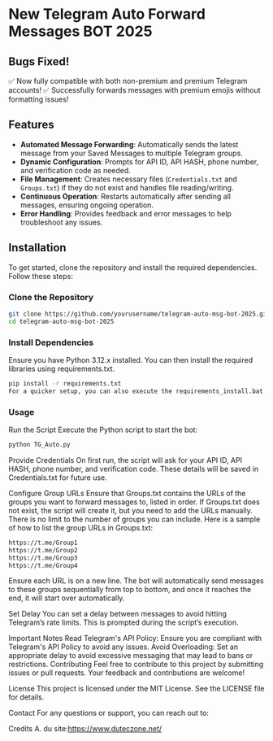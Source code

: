 # New Telegram Auto Forward Messages BOT 2025


## Bugs Fixed!

✅ Now fully compatible with both non-premium and premium Telegram accounts!
✅ Successfully forwards messages with premium emojis without formatting issues!

## Features

- **Automated Message Forwarding**: Automatically sends the latest message from your Saved Messages to multiple Telegram groups.
- **Dynamic Configuration**: Prompts for API ID, API HASH, phone number, and verification code as needed.
- **File Management**: Creates necessary files (`Credentials.txt` and `Groups.txt`) if they do not exist and handles file reading/writing.
- **Continuous Operation**: Restarts automatically after sending all messages, ensuring ongoing operation.
- **Error Handling**: Provides feedback and error messages to help troubleshoot any issues.

## Installation

To get started, clone the repository and install the required dependencies. Follow these steps:

### Clone the Repository

```bash
git clone https://github.com/yourusername/telegram-auto-msg-bot-2025.git
cd telegram-auto-msg-bot-2025
```
### Install Dependencies
Ensure you have Python 3.12.x installed. You can then install the required libraries using requirements.txt.
```bash
pip install -r requirements.txt
For a quicker setup, you can also execute the requirements_install.bat file.
```
### Usage
Run the Script
Execute the Python script to start the bot:
```bash
python TG_Auto.py
```
Provide Credentials
On first run, the script will ask for your API ID, API HASH, phone number, and verification code. These details will be saved in Credentials.txt for future use.

Configure Group URLs
Ensure that Groups.txt contains the URLs of the groups you want to forward messages to, listed in order. If Groups.txt does not exist, the script will create it, but you need to add the URLs manually. There is no limit to the number of groups you can include. Here is a sample of how to list the group URLs in Groups.txt:
```bash
https://t.me/Group1
https://t.me/Group2
https://t.me/Group3
https://t.me/Group4
```
Ensure each URL is on a new line. The bot will automatically send messages to these groups sequentially from top to bottom, and once it reaches the end, it will start over automatically.

Set Delay
You can set a delay between messages to avoid hitting Telegram’s rate limits. This is prompted during the script’s execution.

Important Notes
Read Telegram's API Policy: Ensure you are compliant with Telegram's API Policy to avoid any issues.
Avoid Overloading: Set an appropriate delay to avoid excessive messaging that may lead to bans or restrictions.
Contributing
Feel free to contribute to this project by submitting issues or pull requests. Your feedback and contributions are welcome!

License
This project is licensed under the MIT License. See the LICENSE file for details.

Contact
For any questions or support, you can reach out to:

Credits
A. du 
site:https://www.duteczone.net/
